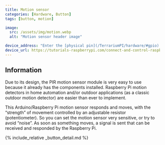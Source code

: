 ```yaml
---
title: Motion sensor
categories: [Hardware, Button]
tags: [button, motion]

image:
  src: /assets/img/motion.webp
  alt: "Motion sensor header image"

device_address: "Enter the [physical pin](/TerrariumPI/hardware/#gpio) number where the data is connected<br />Ex: `27`"
device_url: https://tutorials-raspberrypi.com/connect-and-control-raspberry-pi-motion-detector-pir/
---
```


## Information
Due to its design, the PIR motion sensor module is very easy to use because it already has the components installed. Raspberry Pi motion detectors in home automation and/or outdoor applications (as a classic outdoor motion detector) are easier than ever to implement.

This Arduino/Raspberry Pi motion sensor responds and moves, with the “strength” of movement controlled by an adjustable resistor (potentiometer). So you can set the motion sensor very sensitive, or try to avoid “noise”. As soon as something moves, a signal is sent that can be received and responded by the Raspberry Pi.

{% include_relative _button_detail.md %}